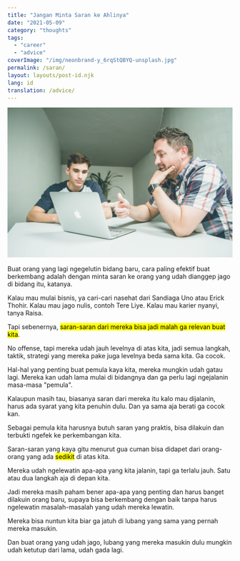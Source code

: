 ```yaml
---
title: "Jangan Minta Saran ke Ahlinya"
date: "2021-05-09"
category: "thoughts"
tags:
  - "career"
  - "advice"
coverImage: "/img/neonbrand-y_6rqStQBYQ-unsplash.jpg"
permalink: /saran/
layout: layouts/post-id.njk
lang: id
translation: /advice/
---
```


![](/img/neonbrand-y_6rqStQBYQ-unsplash.jpg)

Buat orang yang lagi ngegelutin bidang baru, cara paling efektif buat berkembang adalah dengan minta saran ke orang yang udah dianggep jago di bidang itu, katanya.

Kalau mau mulai bisnis, ya cari-cari nasehat dari Sandiaga Uno atau Erick Thohir. Kalau mau jago nulis, contoh Tere Liye. Kalau mau karier nyanyi, tanya Raisa.

Tapi sebenernya, <mark>saran-saran dari mereka bisa jadi malah ga relevan buat kita</mark>.

No offense, tapi mereka udah jauh levelnya di atas kita, jadi semua langkah, taktik, strategi yang mereka pake juga levelnya beda sama kita. Ga cocok.

Hal-hal yang penting buat pemula kaya kita, mereka mungkin udah gatau lagi. Mereka kan udah lama mulai di bidangnya dan ga perlu lagi ngejalanin masa-masa "pemula".

Kalaupun masih tau, biasanya saran dari mereka itu kalo mau dijalanin, harus ada syarat yang kita penuhin dulu. Dan ya sama aja berati ga cocok kan.

Sebagai pemula kita harusnya butuh saran yang praktis, bisa dilakuin dan terbukti ngefek ke perkembangan kita.

Saran-saran yang kaya gitu menurut gua cuman bisa didapet dari orang-orang yang ada <mark>sedikit</mark> di atas kita.

Mereka udah ngelewatin apa-apa yang kita jalanin, tapi ga terlalu jauh. Satu atau dua langkah aja di depan kita.

Jadi mereka masih paham bener apa-apa yang penting dan harus banget dilakuin orang baru, supaya bisa berkembang dengan baik tanpa harus ngelewatin masalah-masalah yang udah mereka lewatin.

Mereka bisa nuntun kita biar ga jatuh di lubang yang sama yang pernah mereka masukin.

Dan buat orang yang udah jago, lubang yang mereka masukin dulu mungkin udah ketutup dari lama, udah gada lagi.
